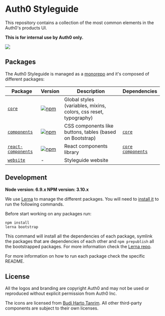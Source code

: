 Auth0 Styleguide
================

This repository contains a collection of the most common elements in the Auth0's products UI.

**This is for internal use by Auth0 only.**

<img src="https://cloud.githubusercontent.com/assets/6318057/21591144/2a1ca1a6-d0e0-11e6-9431-16c56b859b56.png" />


## Packages

The Auth0 Styleguide is managed as a [monorepo](https://github.com/babel/babel/blob/master/doc/design/monorepo.md) and it's composed of different packages:

| Package | Version | Description | Dependencies |
|---------|---------|-------------|--------------|
| [`core`](https://github.com/auth0/styleguide/tree/master/packages/core)    | [![npm](https://img.shields.io/npm/v/@auth0/styleguide-core.svg?maxAge=86400)](https://www.npmjs.com/package/@auth0/styleguide-core)   | Global styles (variables, mixins, colors, css reset, typography) | |
| [`components`](https://github.com/auth0/styleguide/tree/master/packages/components) | [![npm](https://img.shields.io/npm/v/auth0-styleguide-components.svg?maxAge=86400)](https://www.npmjs.com/package/auth0-styleguide-components) | CSS components like buttons, tables (based on Bootstrap) | [`core`](https://github.com/auth0/styleguide/tree/master/packages/core) |
| [`react-components`](https://github.com/auth0/styleguide/tree/master/packages/react-components) | [![npm](https://img.shields.io/npm/v/auth0-styleguide-react-components.svg?maxAge=86400)](https://www.npmjs.com/package/auth0-styleguide-react-components)| React components library |  [`core`](https://github.com/auth0/styleguide/tree/master/packages/core) [`components`](https://github.com/auth0/styleguide/tree/master/packages/components) |
| [`website`](https://github.com/auth0/styleguide/tree/master/packages/website) | - | Styleguide website



## Development

**Node version: 6.9.x NPM version: 3.10.x**

We use [Lerna](https://lernajs.io/) to manage the different packages. You will need to [install it](https://lernajs.io/#getting-started) to run the following commands.

Before start working on any packages run:

```
npm install
lerna bootstrap
```

This command will install all the dependencies of each package, symlink the packages that are dependencies of each other and `npm prepublish` all the bootstrapped packages. For more information check the [Lerna repo](https://github.com/lerna/lerna#bootstrap).

For more information on how to run each package check the specific README.

## License

All the logos and branding are copyright Auth0 and may not be used or reproduced without explicit permission from Auth0 Inc.

The icons are licensed from [Budi Harto Tanrim](http://budicon.buditanrim.co/). All other third-party components are subject to their own licenses.
